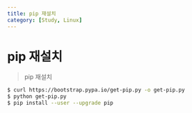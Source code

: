 ```yaml
---
title: pip 재설치
category: [Study, Linux]
---
```


# pip 재설치

> pip 재설치

```bash
$ curl https://bootstrap.pypa.io/get-pip.py -o get-pip.py
$ python get-pip.py
$ pip install --user --upgrade pip
```